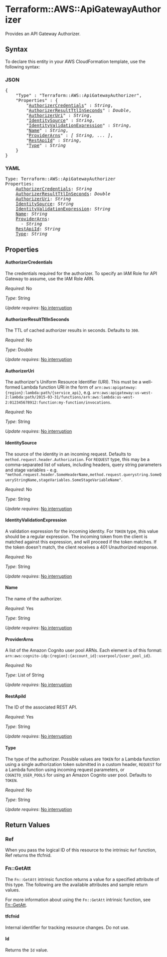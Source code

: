 # Terraform::AWS::ApiGatewayAuthorizer

Provides an API Gateway Authorizer.

## Syntax

To declare this entity in your AWS CloudFormation template, use the following syntax:

### JSON

<pre>
{
    "Type" : "Terraform::AWS::ApiGatewayAuthorizer",
    "Properties" : {
        "<a href="#authorizercredentials" title="AuthorizerCredentials">AuthorizerCredentials</a>" : <i>String</i>,
        "<a href="#authorizerresultttlinseconds" title="AuthorizerResultTtlInSeconds">AuthorizerResultTtlInSeconds</a>" : <i>Double</i>,
        "<a href="#authorizeruri" title="AuthorizerUri">AuthorizerUri</a>" : <i>String</i>,
        "<a href="#identitysource" title="IdentitySource">IdentitySource</a>" : <i>String</i>,
        "<a href="#identityvalidationexpression" title="IdentityValidationExpression">IdentityValidationExpression</a>" : <i>String</i>,
        "<a href="#name" title="Name">Name</a>" : <i>String</i>,
        "<a href="#providerarns" title="ProviderArns">ProviderArns</a>" : <i>[ String, ... ]</i>,
        "<a href="#restapiid" title="RestApiId">RestApiId</a>" : <i>String</i>,
        "<a href="#type" title="Type">Type</a>" : <i>String</i>
    }
}
</pre>

### YAML

<pre>
Type: Terraform::AWS::ApiGatewayAuthorizer
Properties:
    <a href="#authorizercredentials" title="AuthorizerCredentials">AuthorizerCredentials</a>: <i>String</i>
    <a href="#authorizerresultttlinseconds" title="AuthorizerResultTtlInSeconds">AuthorizerResultTtlInSeconds</a>: <i>Double</i>
    <a href="#authorizeruri" title="AuthorizerUri">AuthorizerUri</a>: <i>String</i>
    <a href="#identitysource" title="IdentitySource">IdentitySource</a>: <i>String</i>
    <a href="#identityvalidationexpression" title="IdentityValidationExpression">IdentityValidationExpression</a>: <i>String</i>
    <a href="#name" title="Name">Name</a>: <i>String</i>
    <a href="#providerarns" title="ProviderArns">ProviderArns</a>: <i>
      - String</i>
    <a href="#restapiid" title="RestApiId">RestApiId</a>: <i>String</i>
    <a href="#type" title="Type">Type</a>: <i>String</i>
</pre>

## Properties

#### AuthorizerCredentials

The credentials required for the authorizer.
To specify an IAM Role for API Gateway to assume, use the IAM Role ARN.

_Required_: No

_Type_: String

_Update requires_: [No interruption](https://docs.aws.amazon.com/AWSCloudFormation/latest/UserGuide/using-cfn-updating-stacks-update-behaviors.html#update-no-interrupt)

#### AuthorizerResultTtlInSeconds

The TTL of cached authorizer results in seconds.
Defaults to `300`.

_Required_: No

_Type_: Double

_Update requires_: [No interruption](https://docs.aws.amazon.com/AWSCloudFormation/latest/UserGuide/using-cfn-updating-stacks-update-behaviors.html#update-no-interrupt)

#### AuthorizerUri

The authorizer's Uniform Resource Identifier (URI).
This must be a well-formed Lambda function URI in the form of `arn:aws:apigateway:{region}:lambda:path/{service_api}`,
e.g. `arn:aws:apigateway:us-west-2:lambda:path/2015-03-31/functions/arn:aws:lambda:us-west-2:012345678912:function:my-function/invocations`.

_Required_: No

_Type_: String

_Update requires_: [No interruption](https://docs.aws.amazon.com/AWSCloudFormation/latest/UserGuide/using-cfn-updating-stacks-update-behaviors.html#update-no-interrupt)

#### IdentitySource

The source of the identity in an incoming request.
Defaults to `method.request.header.Authorization`. For `REQUEST` type, this may be a comma-separated list of values, including headers, query string parameters and stage variables - e.g. `"method.request.header.SomeHeaderName,method.request.querystring.SomeQueryStringName,stageVariables.SomeStageVariableName"`.

_Required_: No

_Type_: String

_Update requires_: [No interruption](https://docs.aws.amazon.com/AWSCloudFormation/latest/UserGuide/using-cfn-updating-stacks-update-behaviors.html#update-no-interrupt)

#### IdentityValidationExpression

A validation expression for the incoming identity.
For `TOKEN` type, this value should be a regular expression. The incoming token from the client is matched
against this expression, and will proceed if the token matches. If the token doesn't match,
the client receives a 401 Unauthorized response.

_Required_: No

_Type_: String

_Update requires_: [No interruption](https://docs.aws.amazon.com/AWSCloudFormation/latest/UserGuide/using-cfn-updating-stacks-update-behaviors.html#update-no-interrupt)

#### Name

The name of the authorizer.

_Required_: Yes

_Type_: String

_Update requires_: [No interruption](https://docs.aws.amazon.com/AWSCloudFormation/latest/UserGuide/using-cfn-updating-stacks-update-behaviors.html#update-no-interrupt)

#### ProviderArns

A list of the Amazon Cognito user pool ARNs.
Each element is of this format: `arn:aws:cognito-idp:{region}:{account_id}:userpool/{user_pool_id}`.

_Required_: No

_Type_: List of String

_Update requires_: [No interruption](https://docs.aws.amazon.com/AWSCloudFormation/latest/UserGuide/using-cfn-updating-stacks-update-behaviors.html#update-no-interrupt)

#### RestApiId

The ID of the associated REST API.

_Required_: Yes

_Type_: String

_Update requires_: [No interruption](https://docs.aws.amazon.com/AWSCloudFormation/latest/UserGuide/using-cfn-updating-stacks-update-behaviors.html#update-no-interrupt)

#### Type

The type of the authorizer. Possible values are `TOKEN` for a Lambda function using a single authorization token submitted in a custom header, `REQUEST` for a Lambda function using incoming request parameters, or `COGNITO_USER_POOLS` for using an Amazon Cognito user pool.
Defaults to `TOKEN`.

_Required_: No

_Type_: String

_Update requires_: [No interruption](https://docs.aws.amazon.com/AWSCloudFormation/latest/UserGuide/using-cfn-updating-stacks-update-behaviors.html#update-no-interrupt)

## Return Values

### Ref

When you pass the logical ID of this resource to the intrinsic `Ref` function, Ref returns the tfcfnid.

### Fn::GetAtt

The `Fn::GetAtt` intrinsic function returns a value for a specified attribute of this type. The following are the available attributes and sample return values.

For more information about using the `Fn::GetAtt` intrinsic function, see [Fn::GetAtt](https://docs.aws.amazon.com/AWSCloudFormation/latest/UserGuide/intrinsic-function-reference-getatt.html).

#### tfcfnid

Internal identifier for tracking resource changes. Do not use.

#### Id

Returns the <code>Id</code> value.

